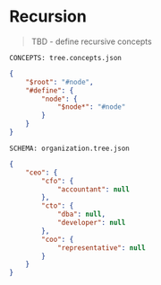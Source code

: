 # Recursion

> TBD - define recursive concepts

`CONCEPTS: tree.concepts.json`

```json
{
    "$root": "#node",
    "#define": {
        "node": {
            "$node*": "#node"
        }
    }
}
```

`SCHEMA: organization.tree.json`

```json
{
    "ceo": {
        "cfo": {
            "accountant": null
        },
        "cto": {
            "dba": null,
            "developer": null
        },
        "coo": {
            "representative": null
        }
    }
}
```
